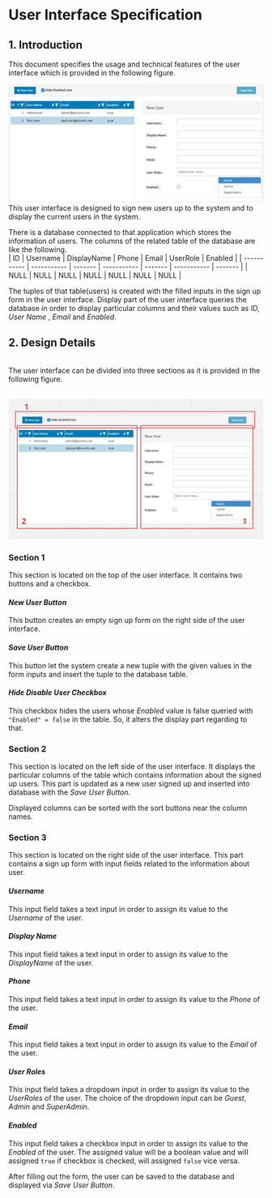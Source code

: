 # User Interface Specification
## 1. Introduction

This document specifies the usage and technical features of the user interface which is provided in the following figure.

![UI](/uispec/assets/image001.jpg "User Interface")
<br>
This user interface is designed to sign new users up to the system and to display the current users in the system.

There is a database connected to that application which stores the information of users. The columns of the related table of the database are like the following.
<br>
| ID          | Username    |  DisplayName      | Phone       | Email      | UserRole       | Enabled       |
| ----------- | ----------- |  -------          | ----------- | -------          | ----------- | -------       |
| NULL   | NULL        |  NULL           | NULL | NULL      | NULL       | NULL       |
<br>

The tuples of that table(users) is created with the filled inputs in the sign up form in the user interface. Display part of the user interface queries the database in order to display particular columns and their values such as *ID*, *User Name* , *Email* and *Enabled*.
<br>

## 2. Design Details
<br>
The user interface can be divided into three sections as it is provided in the following figure.<br><br>

![UI](/uispec/assets/son.png "User Interface")
<br>

### **Section 1**
This section is located on the top of the user interface. It contains two buttons and a checkbox. 

#### *New User Button*
This button creates an empty sign up form on the right side of the user interface.

#### *Save User Button*
This button let the system create a new tuple with the given values in the form inputs and insert the tuple to the database table.

#### *Hide Disable User Checkbox*
This checkbox hides the users whose *Enabled* value is false queried with `"Enabled" = false` in the table. So, it alters the display part regarding to that.
<br>

### **Section 2**
This section is located on the left side of the user interface. It displays the particular columns of the table which contains information about the signed up users. This part is updated as a new user signed up and inserted into database with the *Save User Button*.

Displayed columns can be sorted with the sort buttons near the column names.
<br>

### **Section 3**
This section is located on the right side of the user interface. This part contains a sign up form with input fields related to the information about user.

#### *Username*
This input field takes a text input in order to assign its value to the *Username* of the user.

#### *Display Name*
This input field takes a text input in order to assign its value to the *DisplayName* of the user.

#### *Phone*
This input field takes a text input in order to assign its value to the *Phone* of the user.

#### *Email*
This input field takes a text input in order to assign its value to the *Email* of the user.

#### *User Roles*
This input field takes a dropdown input in order to assign its value to the *UserRoles* of the user. The choice of the dropdown input can be *Guest*, *Admin* and *SuperAdmin*.

#### *Enabled*
This input field takes a checkbox input in order to assign its value to the *Enabled* of the user. The assigned value will be a boolean value and will assigned `true` if checkbox is checked, will assigned `false` vice versa.

After filling out the form, the user can be saved to the database and displayed via *Save User Button*.








  